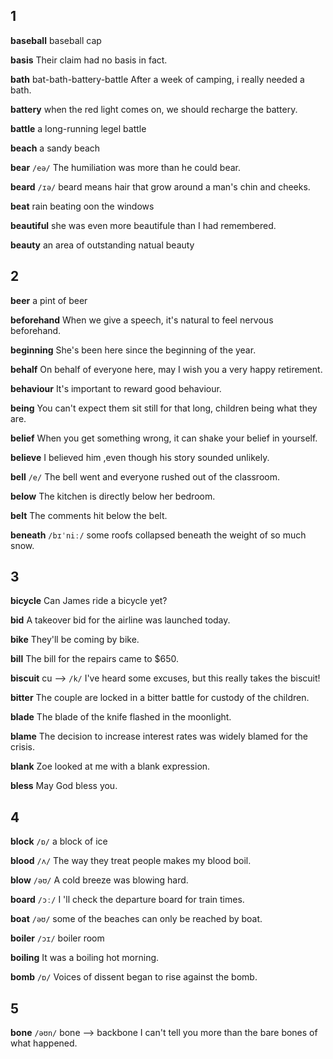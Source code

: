 ## 1
**baseball**
baseball cap

**basis**
Their claim had no basis in fact.

**bath**
bat-bath-battery-battle
After a week of camping, i really needed a bath.

**battery**
when the red light comes on, we should recharge the battery.

**battle**
a long-running legel battle

**beach**
a sandy beach

**bear**
`/eə/`
The humiliation was more than he could bear.

**beard**
`/ɪə/`
beard means hair that grow around a man's chin and cheeks.

**beat**
rain beating oon the windows

**beautiful**
she was even more beautifule than I had remembered.

**beauty**
an area of outstanding natual beauty

## 2
**beer**
a pint of beer

**beforehand**
When we give a speech, it's natural to feel nervous beforehand.

**beginning**
She's been here since the beginning of the year.

**behalf**
On behalf of everyone here, may I wish you a very happy retirement.

**behaviour**
It's important to reward good behaviour.

**being**
You can't expect them sit still for that long, children being what they are.

**belief**
When you get something wrong, it can shake your belief in yourself.

**believe**
I believed him ,even though his story sounded unlikely.

**bell**
`/e/`
The bell went and everyone rushed out of the classroom.

**below**
The kitchen is directly below her bedroom.

**belt**
The comments hit below the belt.

**beneath**
`/bɪˈniː/`
some roofs collapsed beneath the weight of so much snow.

## 3
**bicycle**
Can James ride a bicycle yet?

**bid**
A takeover bid for the airline was launched today.

**bike**
They'll be coming by bike.

**bill**
The bill for the repairs came to $650.

**biscuit**
cu --> `/k/`
I've heard some excuses, but this really takes the biscuit!

**bitter**
The couple are locked in a bitter battle for custody of the children.

**blade**
The blade of the knife flashed in the moonlight.

**blame**
The decision to increase interest rates was widely blamed for the crisis.

**blank**
Zoe looked at me with a blank expression.

**bless**
May God bless you.

## 4
**block**
`/ɒ/`
a block of ice



**blood**
`/ʌ/`
The way they treat people makes my blood boil.

**blow**
`/əʊ/`
A cold breeze was blowing hard.

**board**
`/ɔː/`
I 'll check the departure board for train times.

**boat**
`/əʊ/`
some of the beaches can only be reached by boat.

**boiler**
`/ɔɪ/`
boiler room

**boiling**
It was a boiling hot morning.

**bomb**
`/ɒ/`
Voices of dissent began to rise against the bomb.

## 5
**bone**
`/əʊn/`
bone --> backbone
I can't tell you more than the bare bones of what happened.